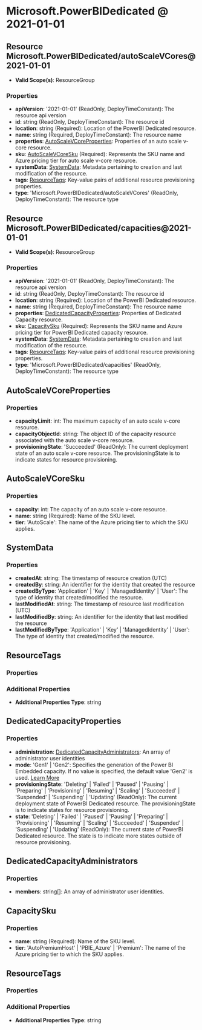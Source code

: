 # Microsoft.PowerBIDedicated @ 2021-01-01

## Resource Microsoft.PowerBIDedicated/autoScaleVCores@2021-01-01
* **Valid Scope(s)**: ResourceGroup
### Properties
* **apiVersion**: '2021-01-01' (ReadOnly, DeployTimeConstant): The resource api version
* **id**: string (ReadOnly, DeployTimeConstant): The resource id
* **location**: string (Required): Location of the PowerBI Dedicated resource.
* **name**: string (Required, DeployTimeConstant): The resource name
* **properties**: [AutoScaleVCoreProperties](#autoscalevcoreproperties): Properties of an auto scale v-core resource.
* **sku**: [AutoScaleVCoreSku](#autoscalevcoresku) (Required): Represents the SKU name and Azure pricing tier for auto scale v-core resource.
* **systemData**: [SystemData](#systemdata): Metadata pertaining to creation and last modification of the resource.
* **tags**: [ResourceTags](#resourcetags): Key-value pairs of additional resource provisioning properties.
* **type**: 'Microsoft.PowerBIDedicated/autoScaleVCores' (ReadOnly, DeployTimeConstant): The resource type

## Resource Microsoft.PowerBIDedicated/capacities@2021-01-01
* **Valid Scope(s)**: ResourceGroup
### Properties
* **apiVersion**: '2021-01-01' (ReadOnly, DeployTimeConstant): The resource api version
* **id**: string (ReadOnly, DeployTimeConstant): The resource id
* **location**: string (Required): Location of the PowerBI Dedicated resource.
* **name**: string (Required, DeployTimeConstant): The resource name
* **properties**: [DedicatedCapacityProperties](#dedicatedcapacityproperties): Properties of Dedicated Capacity resource.
* **sku**: [CapacitySku](#capacitysku) (Required): Represents the SKU name and Azure pricing tier for PowerBI Dedicated capacity resource.
* **systemData**: [SystemData](#systemdata): Metadata pertaining to creation and last modification of the resource.
* **tags**: [ResourceTags](#resourcetags): Key-value pairs of additional resource provisioning properties.
* **type**: 'Microsoft.PowerBIDedicated/capacities' (ReadOnly, DeployTimeConstant): The resource type

## AutoScaleVCoreProperties
### Properties
* **capacityLimit**: int: The maximum capacity of an auto scale v-core resource.
* **capacityObjectId**: string: The object ID of the capacity resource associated with the auto scale v-core resource.
* **provisioningState**: 'Succeeded' (ReadOnly): The current deployment state of an auto scale v-core resource. The provisioningState is to indicate states for resource provisioning.

## AutoScaleVCoreSku
### Properties
* **capacity**: int: The capacity of an auto scale v-core resource.
* **name**: string (Required): Name of the SKU level.
* **tier**: 'AutoScale': The name of the Azure pricing tier to which the SKU applies.

## SystemData
### Properties
* **createdAt**: string: The timestamp of resource creation (UTC)
* **createdBy**: string: An identifier for the identity that created the resource
* **createdByType**: 'Application' | 'Key' | 'ManagedIdentity' | 'User': The type of identity that created/modified the resource.
* **lastModifiedAt**: string: The timestamp of resource last modification (UTC)
* **lastModifiedBy**: string: An identifier for the identity that last modified the resource
* **lastModifiedByType**: 'Application' | 'Key' | 'ManagedIdentity' | 'User': The type of identity that created/modified the resource.

## ResourceTags
### Properties
### Additional Properties
* **Additional Properties Type**: string

## DedicatedCapacityProperties
### Properties
* **administration**: [DedicatedCapacityAdministrators](#dedicatedcapacityadministrators): An array of administrator user identities
* **mode**: 'Gen1' | 'Gen2': Specifies the generation of the Power BI Embedded capacity. If no value is specified, the default value 'Gen2' is used. [Learn More](https://docs.microsoft.com/power-bi/developer/embedded/power-bi-embedded-generation-2)
* **provisioningState**: 'Deleting' | 'Failed' | 'Paused' | 'Pausing' | 'Preparing' | 'Provisioning' | 'Resuming' | 'Scaling' | 'Succeeded' | 'Suspended' | 'Suspending' | 'Updating' (ReadOnly): The current deployment state of PowerBI Dedicated resource. The provisioningState is to indicate states for resource provisioning.
* **state**: 'Deleting' | 'Failed' | 'Paused' | 'Pausing' | 'Preparing' | 'Provisioning' | 'Resuming' | 'Scaling' | 'Succeeded' | 'Suspended' | 'Suspending' | 'Updating' (ReadOnly): The current state of PowerBI Dedicated resource. The state is to indicate more states outside of resource provisioning.

## DedicatedCapacityAdministrators
### Properties
* **members**: string[]: An array of administrator user identities.

## CapacitySku
### Properties
* **name**: string (Required): Name of the SKU level.
* **tier**: 'AutoPremiumHost' | 'PBIE_Azure' | 'Premium': The name of the Azure pricing tier to which the SKU applies.

## ResourceTags
### Properties
### Additional Properties
* **Additional Properties Type**: string

